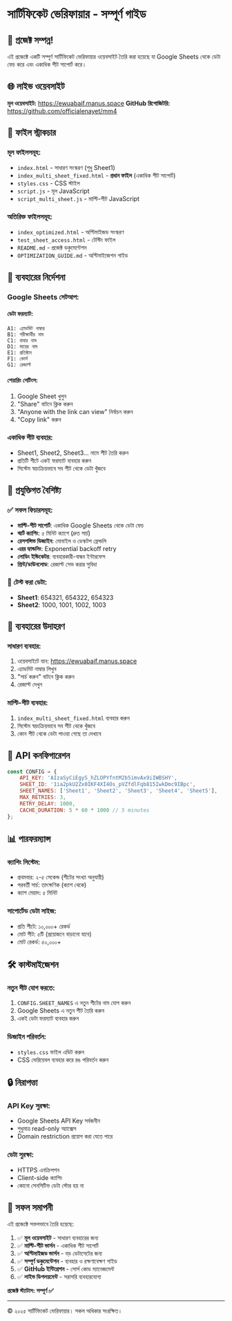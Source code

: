 # সার্টিফিকেট ভেরিফায়ার - সম্পূর্ণ গাইড

## 🎉 প্রজেক্ট সম্পন্ন!

এই প্রজেক্টে একটি সম্পূর্ণ সার্টিফিকেট ভেরিফায়ার ওয়েবসাইট তৈরি করা হয়েছে যা Google Sheets থেকে ডেটা ফেচ করে এবং একাধিক শীট সাপোর্ট করে।

## 🌐 লাইভ ওয়েবসাইট

**মূল ওয়েবসাইট:** https://ewuabaif.manus.space
**GitHub রিপোজিটরি:** https://github.com/officialenayet/mm4

## 📁 ফাইল স্ট্রাকচার

### মূল ফাইলসমূহ:
- `index.html` - সাধারণ সংস্করণ (শুধু Sheet1)
- `index_multi_sheet_fixed.html` - **প্রধান ফাইল** (একাধিক শীট সাপোর্ট)
- `styles.css` - CSS স্টাইল
- `script.js` - মূল JavaScript
- `script_multi_sheet.js` - মাল্টি-শীট JavaScript

### অতিরিক্ত ফাইলসমূহ:
- `index_optimized.html` - অপ্টিমাইজড সংস্করণ
- `test_sheet_access.html` - টেস্টিং ফাইল
- `README.md` - প্রজেক্ট ডকুমেন্টেশন
- `OPTIMIZATION_GUIDE.md` - অপ্টিমাইজেশন গাইড

## 🚀 ব্যবহারের নির্দেশনা

### Google Sheets সেটআপ:

#### ডেটা ফরম্যাট:
```
A1: এ্যাডমিট নাম্বার
B1: পরীক্ষার্থীর নাম
C1: বাবার নাম
D1: মায়ের নাম
E1: প্রতিষ্ঠান
F1: কোর্স
G1: রেজাল্ট
```

#### শেয়ারিং সেটিংস:
1. Google Sheet খুলুন
2. "Share" বাটনে ক্লিক করুন
3. "Anyone with the link can view" নির্বাচন করুন
4. "Copy link" করুন

### একাধিক শীট ব্যবহার:
- Sheet1, Sheet2, Sheet3... নামে শীট তৈরি করুন
- প্রতিটি শীটে একই ফরম্যাট ব্যবহার করুন
- সিস্টেম স্বয়ংক্রিয়ভাবে সব শীট থেকে ডেটা খুঁজবে

## 🔧 প্রযুক্তিগত বৈশিষ্ট্য

### ✅ সফল ফিচারসমূহ:
- **মাল্টি-শীট সাপোর্ট**: একাধিক Google Sheets থেকে ডেটা ফেচ
- **স্মার্ট ক্যাশিং**: ৫ মিনিট ক্যাশে (দ্রুত সার্চ)
- **রেসপন্সিভ ডিজাইন**: মোবাইল ও ডেস্কটপ ফ্রেন্ডলি
- **এরর হ্যান্ডলিং**: Exponential backoff retry
- **লোডিং ইন্ডিকেটর**: ব্যবহারকারী-বান্ধব ইন্টারফেস
- **প্রিন্ট/ডাউনলোড**: রেজাল্ট সেভ করার সুবিধা

### 🧪 টেস্ট করা ডেটা:
- **Sheet1**: 654321, 654322, 654323
- **Sheet2**: 1000, 1001, 1002, 1003

## 🎯 ব্যবহারের উদাহরণ

### সাধারণ ব্যবহার:
1. ওয়েবসাইটে যান: https://ewuabaif.manus.space
2. এ্যাডমিট নাম্বার লিখুন
3. "সার্চ করুন" বাটনে ক্লিক করুন
4. রেজাল্ট দেখুন

### মাল্টি-শীট ব্যবহার:
1. `index_multi_sheet_fixed.html` ব্যবহার করুন
2. সিস্টেম স্বয়ংক্রিয়ভাবে সব শীট থেকে খুঁজবে
3. কোন শীট থেকে ডেটা পাওয়া গেছে তা দেখাবে

## 🔑 API কনফিগারেশন

```javascript
const CONFIG = {
    API_KEY: 'AIzaSyCiEgyS_hZLOPYfntM2b5imvAx9iIWBSHY',
    SHEET_ID: '1ia2pkU2Zx0IKF4XI4Os_pVZfdlFqb815IwkDmc9IBpc',
    SHEET_NAMES: ['Sheet1', 'Sheet2', 'Sheet3', 'Sheet4', 'Sheet5'],
    MAX_RETRIES: 3,
    RETRY_DELAY: 1000,
    CACHE_DURATION: 5 * 60 * 1000 // 5 minutes
};
```

## 📊 পারফরম্যান্স

### ক্যাশিং সিস্টেম:
- প্রথমবার: ২-৫ সেকেন্ড (শীটের সংখ্যা অনুযায়ী)
- পরবর্তী সার্চ: তাৎক্ষণিক (ক্যাশ থেকে)
- ক্যাশ মেয়াদ: ৫ মিনিট

### সাপোর্টেড ডেটা সাইজ:
- প্রতি শীটে: ১০,০০০+ রেকর্ড
- মোট শীট: ৫টি (প্রয়োজনে বাড়ানো যাবে)
- মোট রেকর্ড: ৫০,০০০+

## 🛠️ কাস্টমাইজেশন

### নতুন শীট যোগ করতে:
1. `CONFIG.SHEET_NAMES` এ নতুন শীটের নাম যোগ করুন
2. Google Sheets এ নতুন শীট তৈরি করুন
3. একই ডেটা ফরম্যাট ব্যবহার করুন

### ডিজাইন পরিবর্তন:
- `styles.css` ফাইল এডিট করুন
- CSS ভেরিয়েবল ব্যবহার করে রঙ পরিবর্তন করুন

## 🔒 নিরাপত্তা

### API Key সুরক্ষা:
- Google Sheets API Key সর্বজনীন
- শুধুমাত্র read-only অ্যাক্সেস
- Domain restriction প্রয়োগ করা যেতে পারে

### ডেটা সুরক্ষা:
- HTTPS এনক্রিপশন
- Client-side ক্যাশিং
- কোনো সেনসিটিভ ডেটা স্টোর হয় না

## 🎊 সফল সমাপনী

এই প্রজেক্টে সফলভাবে তৈরি হয়েছে:

1. ✅ **মূল ওয়েবসাইট** - সাধারণ ব্যবহারের জন্য
2. ✅ **মাল্টি-শীট ভার্সন** - একাধিক শীট সাপোর্ট
3. ✅ **অপ্টিমাইজড ভার্সন** - বড় ডেটাসেটের জন্য
4. ✅ **সম্পূর্ণ ডকুমেন্টেশন** - ব্যবহার ও রক্ষণাবেক্ষণ গাইড
5. ✅ **GitHub ইন্টিগ্রেশন** - সোর্স কোড ম্যানেজমেন্ট
6. ✅ **লাইভ ডিপলয়মেন্ট** - সরাসরি ব্যবহারযোগ্য

**প্রজেক্ট স্ট্যাটাস: সম্পূর্ণ ✅**

---

© ২০২৫ সার্টিফিকেট ভেরিফায়ার। সকল অধিকার সংরক্ষিত।

